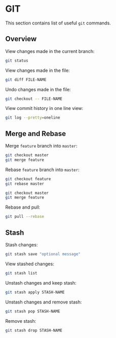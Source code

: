 # GIT

This section contains list of useful `git` commands.

## Overview
View changes made in the current branch:
```bash
git status
```

View changes made in the file:
```bash
git diff FILE-NAME
```

Undo changes made in the file:
```bash
git checkout -- FILE-NAME
```

View commit history in one line view:
```bash
git log --pretty=oneline
```

## Merge and Rebase

Merge `feature` branch into `master`:
```bash
git checkout master
git merge feature 
```

Rebase `feature` branch into `master`:
```bash
git checkout feature
git rebase master

git checkout master
git merge feature
```

Rebase and pull:
```bash
git pull --rebase
```

## Stash

Stash changes:
```bash
git stash save "optional message"
```

View stashed changes:
```bash
git stash list
```

Unstash changes and keep stash:
```bash
git stash apply STASH-NAME
```

Unstash changes and remove stash:
```bash
git stash pop STASH-NAME
```

Remove stash:
```bash
git stash drop STASH-NAME
```